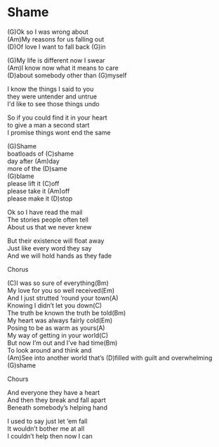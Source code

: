 # Shame

(G)Ok so I was wrong about  
(Am)My reasons for us falling out  
(D)Of love I want to fall back (G)in  
  
(G)My life is different now I swear  
(Am)I know now what it means to care  
(D)about somebody other than (G)myself  
  
I know the things I said to you  
they were untender and untrue  
I'd like to see those things undo  
  
So if you could find it in your heart  
to give a man a second start  
I promise things wont end the same  
  
(G)Shame  
boatloads of (C)shame  
day after (Am)day  
more of the (D)same  
(G)blame  
please lift it (C)off  
please take it (Am)off  
please make it (D)stop  
  
Ok so I have read the mail  
The stories people often tell  
About us that we never knew  
  
But their existence will float away  
Just like every word they say  
And we will hold hands as they fade  
  
Chorus  
  
(C)I was so sure of everything(Bm)  
My love for you so well received(Em)  
And I just strutted ‘round your town(A)  
Knowing I didn’t let you down(C)  
The truth be known the truth be told(Bm)  
My heart was always fairly cold(Em)  
Posing to be as warm as yours(A)  
My way of getting in your world(C)  
But now I’m out and I’ve had time(Bm)  
To look around and think and  
(Am)See into another world that’s (D)filled with guilt and overwhelming
(G)shame  
  
Chours  
  
And everyone they have a heart  
And then they break and fall apart  
Beneath somebody’s helping hand  
  
I used to say just let ‘em fall  
It wouldn’t bother me at all  
I couldn’t help then now I can
